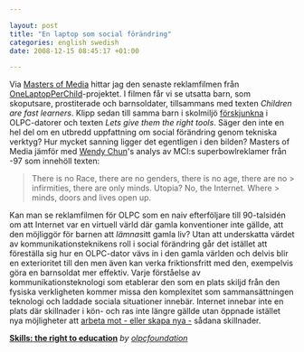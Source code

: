 ```yaml
--- 

layout: post
title: "En laptop som social förändring" 
categories: english swedish 
date: 2008-12-15 08:45:17 +01:00 

---
```


Via [Masters of Media](http://mastersofmedia.hum.uva.nl/2008/12/13/gun-vs-olpc-computer/) hittar jag den senaste reklamfilmen från [OneLaptopPerChild](http://laptop.org/en/)-projektet. I filmen får vi se utsatta barn, som skoputsare, prostiterade och barnsoldater, tillsammans med texten *Children are fast learners*. Klipp sedan till samma barn i skolmiljö [förskjunkna](http://www.blay.se/2008-04-10-haptiska-datorgranssnitt-och-forsjunkenhet-del-1.html) i OLPC-datorer och texten *Lets give them the right tools*. Säger den inte en hel del om en utbredd uppfattning om social förändring genom tekniska verktyg? Hur mycket sanning ligger det egentligen i den bilden? Masters of Media jämför med [Wendy Chun](http://mitpress.mit.edu/catalog/item/default.asp?ttype=2&tid=10606)'s analys av MCI:s superbowlreklamer från -97 som innehöll texten:

> There is no Race, there are no genders, there is no age, there are no > infirmities, there are only minds. Utopia? No, the Internet. Where > minds, doors and lives open up.

Kan man se reklamfilmen för OLPC som en naiv efterföljare till 90-talsidén om att Internet var en virtuell värld där gamla konventioner inte gällde, att den möjliggör för barnen att *lämna*sitt gamla liv? Utan att underskatta värdet av kommunikationsteknikens roll i social förändring går det istället att föreställa sig hur en OLPC-dator vävs in i den gamla världen och delvis blir en exterioritet till den men även kan verka friktionsfritt med den, exempelvis göra en barnsoldat mer effektiv. Varje förståelse av kommunikationsteknologi som etablerar den som en plats skiljd från den fysiska verkligheten kommer missa den komplexitet som sammansättningen teknologi och laddade sociala situationer innebär. Internet innebar inte en plats där skillnader i kön- och ras inte längre gällde utan öppnade istället nya möjligheter att [arbeta mot - eller skapa nya -](#) sådana skillnader.

**[Skills: the right to education](http://www.dailymotion.com/swf/x7o505)** *by [olpcfoundation](http://www.dailymotion.com/olpcfoundation)* 
